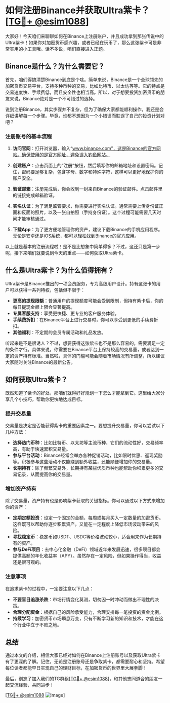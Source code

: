 # 如何注册Binance并获取Ultra紫卡？[[TG💪+ @esim1088](https://t.me/s/esim1088)]

大家好！今天咱们来聊聊如何在Binance上注册账户，并且成功拿到那张传说中的Ultra紫卡！如果你对加密货币感兴趣，或者已经在玩币了，那么这张紫卡可是非常实用的小工具哦。话不多说，咱们直接进入正题。

## Binance是什么？为什么需要它？

首先，咱们得搞清楚Binance到底是个啥。简单来说，Binance是一个全球领先的加密货币交易平台，支持多种币种的交易，比如比特币、以太坊等等。它的特点是交易速度快、手续费低，而且安全性也相当高。所以，对于想要投资加密货币的朋友来说，Binance绝对是一个不可错过的选择。

说到注册Binance，其实步骤并不复杂，但为了确保大家都能顺利操作，我还是会详细讲解每一个步骤。毕竟，谁都不想因为一个小错误而耽误了自己的投资计划对吧？

### 注册账号的基本流程

1. **访问官网**：打开浏览器，输入“www.binance.com”，这是Binance的官方网站。确保使用的是官方网址，避免误入钓鱼网站。

2. **创建账户**：点击页面上的“注册”按钮，然后填写你的邮箱地址和设置密码。记住，密码要足够复杂，包含字母、数字和特殊字符，这样可以更好地保护你的账户安全。

3. **验证邮箱**：注册完成后，你会收到一封来自Binance的验证邮件。点击邮件里的链接完成邮箱验证。

4. **实名认证**：为了满足监管要求，你需要进行实名认证。通常需要上传身份证正面和反面的照片，以及一张自拍照（手持身份证）。这个过程可能需要几天时间才能审核通过。

5. **下载App**：为了更方便地管理你的资产，建议下载Binance的手机应用程序。无论是安卓还是iOS系统，都可以轻松找到Binance的官方应用。

以上就是基本的注册流程啦！是不是比想象中简单得多？不过，这还只是第一步呢，接下来咱们就要说到今天的重点——如何获取Ultra紫卡。

## 什么是Ultra紫卡？为什么值得拥有？

Ultra紫卡是Binance推出的一项会员服务，专为高级用户设计。持有这张卡的用户可以获得一系列特权，包括但不限于：

- **更高的提现限额**：普通用户的提现额度可能会受到限制，但持有紫卡后，你的每日提现金额上限会显著提高。
- **专属客服支持**：享受更快捷、更专业的客户服务体验。
- **手续费折扣**：在Binance平台上进行交易时，你可以享受到更低的手续费折扣。
- **其他福利**：不定期的会员专属活动和礼品发放。

听起来是不是很诱人？不过，想要获得这张紫卡也不是那么容易的，需要满足一定的条件才行。具体来说，你需要在Binance平台上保持较高的交易量，或者达到一定的资产持有标准。当然啦，具体的门槛可能会随着市场情况有所调整，所以建议大家随时关注Binance的最新公告。

## 如何获取Ultra紫卡？

既然知道了紫卡的好处，那咱们就得好好规划一下怎么才能拿到它。这里给大家分享几个小技巧，帮助你更快地达成目标。

### 提升交易量

交易量是决定是否能获得紫卡的重要因素之一。要想提升交易量，你可以尝试以下几种方法：

- **选择热门币种**：比如比特币、以太坊等主流币种，它们的流动性好，交易频率高，有助于快速累积交易量。
- **参与平台活动**：Binance经常会举办各种促销活动，比如限时优惠、返现奖励等。积极参与这些活动不仅能赚到额外收益，还能顺便增加你的交易量。
- **长期持有**：除了频繁交易外，长期持有某些优质币种也能帮助你积累更多的交易记录，从而提高你的交易量。

### 增加资产持有

除了交易量，资产持有也是影响紫卡获取的关键指标。你可以通过以下方式来增加你的资产：

- **定期定额投资**：设定一个固定的金额，每周或每月买入一定数量的加密货币。这样既可以帮助你逐步积累资产，又能在一定程度上降低市场波动带来的风险。
- **寻找稳定币**：稳定币如USDT、USDC等价格波动较小，适合用来作为长期持有的资产。
- **参与DeFi项目**：去中心化金融（DeFi）领域近年来发展迅速，很多项目都会提供高额的年化收益率（APY）。虽然存在一定风险，但如果操作得当，收益还是很可观的。

### 注意事项

在追求紫卡的过程中，一定要注意以下几点：

- **不要盲目追涨杀跌**：市场行情变化莫测，切勿因一时冲动而做出不理性的决策。
- **合理分配资金**：根据自己的风险承受能力，合理安排每一笔投资的资金比例。
- **持续学习**：加密货币市场瞬息万变，只有不断学习新的知识和技术，才能在这个行业中立于不败之地。

## 总结

通过本文的介绍，相信大家已经对如何在Binance上注册账号以及获取Ultra紫卡有了更深的了解。记住，无论是注册账号还是争取紫卡，都需要耐心和坚持。希望每位读者都能早日实现自己的理财目标，在加密货币的世界里大展拳脚！

最后，别忘了加入我们的TG群组[[TG💪+ @esim1088](https://t.me/s/esim1088)]，和其他志同道合的朋友一起交流经验，共同进步！

[[TG💪+ @esim1088](https://t.me/s/esim1088) ![Image](https://i.postimg.cc/4NQfJmqS/Snipaste-2025-05-13-00-14-12.png)]
